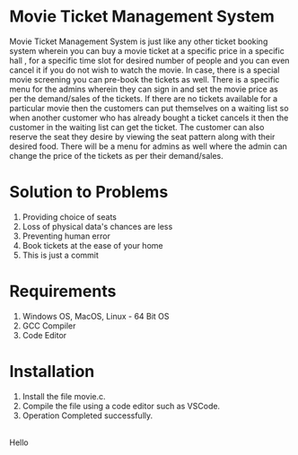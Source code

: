 # Movie Ticket Management System

Movie Ticket Management System is just like any other ticket booking system
wherein you can buy a movie ticket at a specific price in a specific hall , for a specific
time slot for desired number of people and you can even cancel it if you do not wish
to watch the movie. In case, there is a special movie screening you can pre-book the
tickets as well. There is a specific menu for the admins wherein they can sign in and
set the movie price as per the demand/sales of the tickets. If there are no tickets
available for a particular movie then the customers can put themselves on a waiting
list so when another customer who has already bought a ticket cancels it then the
customer in the waiting list can get the ticket. The customer can also reserve the
seat they desire by viewing the seat pattern along with their desired food. There will
be a menu for admins as well where the admin can change the price of the tickets as
per their demand/sales.

# Solution to Problems

1. Providing choice of seats
2. Loss of physical data's chances are less
3. Preventing human error
4. Book tickets at the ease of your home
5. This is just a commit

# Requirements

1. Windows OS, MacOS, Linux - 64 Bit OS
2. GCC Compiler
3. Code Editor

# Installation

1. Install the file movie.c.
2. Compile the file using a code editor such as VSCode.
3. Operation Completed successfully.
<br>
Hello